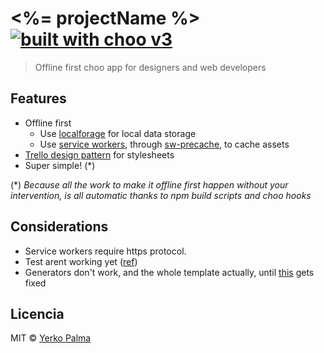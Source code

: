 # <%= projectName %> [![built with choo v3](https://img.shields.io/badge/built%20with%20choo-v3-ffc3e4.svg?style=flat-square)](https://github.com/yoshuawuyts/choo)

> Offline first choo app for designers and web developers

## Features

- Offline first
    - Use [localforage](https://github.com/localForage/localForage) for local data storage
    - Use [service workers](https://developer.mozilla.org/en-US/docs/Web/API/Service_Worker_API), through [sw-precache](https://github.com/GoogleChrome/sw-precache), to cache assets
- [Trello design pattern](https://github.com/trello/trellisheets/blob/master/styleguide.md) for stylesheets
- Super simple! (*)

(*) _Because all the work to make it offline first happen without your intervention, is all automatic thanks to npm build scripts and choo hooks_

## Considerations

- Service workers require https protocol.
- Test arent working yet ([ref](https://github.com/mantoni/choo-test/issues/1))
- Generators don't work, and the whole template actually, until [this](https://github.com/trainyard/choo-cli/issues/16) gets fixed

## Licencia

MIT © [Yerko Palma](https://github.com/YerkoPalma)
